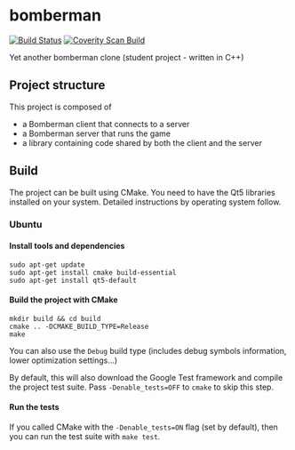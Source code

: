 bomberman
=========

[![Build Status](https://travis-ci.org/Neki/bomberman.svg)](https://travis-ci.org/Neki/bomberman)
[![Coverity Scan Build](https://scan.coverity.com/projects/3081/badge.svg)](https://scan.coverity.com/projects/3081/badge.svg)

Yet another bomberman clone (student project - written in C++)

## Project structure

This project is composed of
* a Bomberman client that connects to a server
* a Bomberman server that runs the game
* a library containing code shared by both the client and the server

## Build

The project can be built using CMake. You need to have the Qt5 libraries installed on your system. Detailed instructions by operating system follow.

### Ubuntu

#### Install tools and dependencies

```
sudo apt-get update
sudo apt-get install cmake build-essential
sudo apt-get install qt5-default
```

#### Build the project with CMake

```
mkdir build && cd build
cmake .. -DCMAKE_BUILD_TYPE=Release
make
```

You can also use the `Debug` build type (includes debug symbols information, lower optimization settings...)

By default, this will also download the Google Test framework and compile the project test suite. Pass `-Denable_tests=OFF` to `cmake` to skip this step.

#### Run the tests

If you called CMake with the `-Denable_tests=ON` flag (set by default), then you can run the test suite with `make test`.

